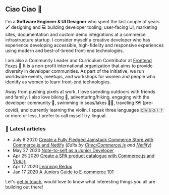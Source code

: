 ## Ciao Ciao 👋

<!--
**jaepass/jaepass** is a ✨ _special_ ✨ repository because its `README.md` (this file) appears on your GitHub profile.

Here are some ideas to get you started:

- 🔭 I’m currently working on ...
- 🌱 I’m currently learning ...
- 👯 I’m looking to collaborate on ...
- 🤔 I’m looking for help with ...
- 💬 Ask me about ...
- 📫 How to reach me: ...
- 😄 Pronouns: ...
- ⚡ Fun fact: ...
-->

I'm a **Software Engineer & UI Designer** who spent the last couple of years 🖌️ designing and 💻 building developer tooling, user-facing UI, marketing sites, documentation and custom demo integrations at a commerce infrastructure startup. I consider myself a creative developer who has experience developing accessible, high-fidelity and responsive experiences using modern and best-of-breed front-end technologies.

I am also a Community Leader and Curriculum Contributor at [Frontend Foxes](https://www.frontendfoxes.org/) 🦊 It is a non-profit international organization that  aims to provide diversity in developer communities. As part of the initiative, we run worldwide events, meetups, and workshops for women and people who identify as women to learn front-end technologies.

Away from pushing pixels at work, I love spending outdoors with friends and family. I also love biking 🚴‍, adventuring/hiking, engaging with the developer community 💬, swimming in seas/lakes 🏊🏻‍, traveling 🗺️ (pre-covid), and currently learning the violin. I speak three languages 🇨🇦🇸🇬🇮🇹 or more or less, I prefer to call myself try-lingual.

### 📝 Latest articles

* July 8 2020 [Create a Fully Fledged Jamstack Commerce Store with Commerce.js and Netlify](https://www.netlify.com/blog/2020/07/09/create-a-fully-fledged-jamstack-commerce-store-with-commerce.js-and-netlify) (*Edits by [Chec/Commercej.js](https://commercejs.com/) and [Netlify](https://www.netlify.com/)*)
* May 27 2020 [Note-to-self as a Junior Developer](https://dev.to/jaepass/note-to-self-as-a-junior-developer-4h59) 
* Apr 25 2020 [Create a SPA product catalogue with Commerce.js and Vue.js](https://dev.to/jaepass/build-a-static-product-catalogue-with-commerce-js-29lc)
* Apr 12 2020 [Learning Redux](https://dev.to/jaepass/learning-redux-1obh)
* Jan 17 2020 [A Juniors Guide to E-commerce 101](https://dev.to/jaepass/ecommerce-101-a-junior-s-developers-guide-to-integrating-commerce-js-1nfd)

Let's [get in touch](https://twitter.com/jaeriahtay), would love to know what interesting things you all are building out there! 
